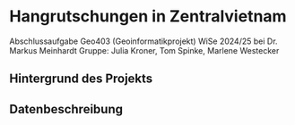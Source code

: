 # Hangrutschungen in Zentralvietnam
Abschlussaufgabe Geo403 (Geoinformatikprojekt)
WiSe 2024/25 bei Dr. Markus Meinhardt
Gruppe: Julia Kroner, Tom Spinke, Marlene Westecker 

## Hintergrund des Projekts
## Datenbeschreibung

